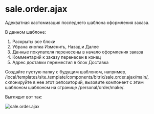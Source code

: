 # sale.order.ajax
Адекватная кастомизация последнего шаблона оформления заказа.

В данном шаблоне:
1. Раскрыты все блоки
2. Убрана кнопка Изменить, Назад и Далее
3. Данные покупателя перенесены в начало оформления заказа
4. Комментарий к заказу перенесен в конец
5. Адрес доставки переместил в блок Доставка

Создайте пустую папку с будущим шаблоном, например, /local/templates/site_template/components/bitrix/sale.order.ajax/main/, склонируйте в нее этот репозиторий, вызовите компонент с этим шаблоном шаблоном на странице /personal/order/make/.

Выглядит вот так:

![sale.order.ajax](../master/images/sale_order_ajax.png)